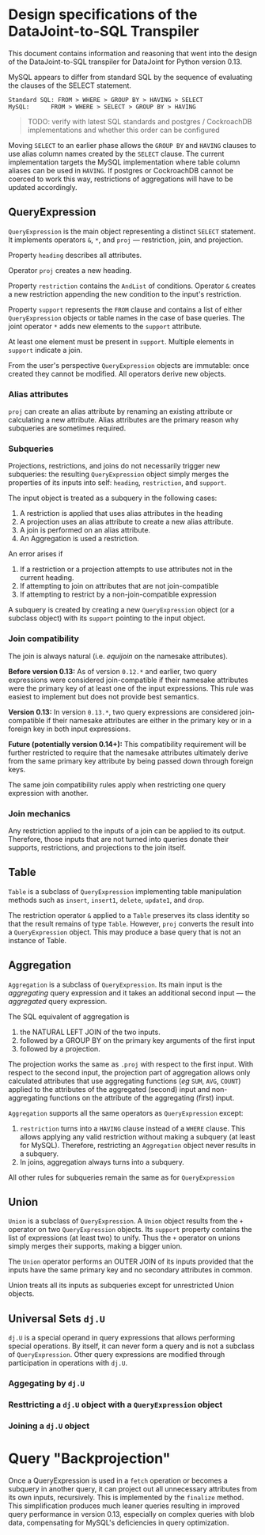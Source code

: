 # Design specifications of the DataJoint-to-SQL Transpiler
This document contains information and reasoning that went into the design of the DataJoint-to-SQL transpiler for DataJoint for Python version 0.13.

MySQL appears to differ from standard SQL by the sequence of evaluating the clauses of the SELECT statement.

```
Standard SQL: FROM > WHERE > GROUP BY > HAVING > SELECT
MySQL:		FROM > WHERE > SELECT > GROUP BY > HAVING
```

> TODO:  verify with latest SQL standards and postgres / CockroachDB implementations and whether this order can be configured

Moving `SELECT` to an earlier phase allows the `GROUP BY` and `HAVING` clauses to use alias column names created by the `SELECT` clause.
The current implementation targets the MySQL implementation where table column aliases can be used in `HAVING`.
If postgres or CockroachDB cannot be coerced to work this way, restrictions of aggregations will have to be updated accordingly.

## QueryExpression
`QueryExpression` is the main object representing a distinct `SELECT` statement.
It implements operators `&`, `*`, and `proj`  — restriction, join, and projection.

Property `heading` describes all attributes.

Operator `proj` creates a new heading.

Property `restriction` contains the `AndList` of conditions. Operator `&` creates a new restriction appending the new condition to the input's restriction.

Property `support` represents the `FROM` clause and contains a list of either `QueryExpression` objects or table names in the case of base queries.
The joint operator `*` adds new elements to the `support` attribute.

At least one element must be present in `support`. Multiple elements in `support` indicate a join.

From the user's perspective `QueryExpression` objects are immutable: once created they cannot be modified. All operators derive new objects.

### Alias attributes
`proj` can create an alias attribute by renaming an existing attribute or calculating a new attribute.
Alias attributes are the primary reason why subqueries are sometimes required.

### Subqueries
Projections, restrictions, and joins do not necessarily trigger new subqueries: the resulting `QueryExpression` object simply merges the properties of its inputs into self: `heading`, `restriction`, and `support`.

The input object is treated as a subquery in the following cases:
1. A restriction is applied that uses alias attributes in the heading
1. A projection uses an alias attribute to create a new alias attribute.
1. A join is performed on an alias attribute.
1. An Aggregation is used a restriction. 

An error arises if
1. If a restriction or a projection attempts to use attributes not in the current heading.
2. If attempting to join on attributes that are not join-compatible
3. If attempting to restrict by a non-join-compatible expression

A subquery is created by creating a new `QueryExpression` object (or a subclass object) with its `support` pointing to the input object.

### Join compatibility
The join is always natural (i.e. *equijoin* on the namesake attributes).

**Before version 0.13:** As of version `0.12.*` and earlier, two query expressions were considered join-compatible if their namesake attributes were the primary key of at least one of the input expressions. This rule was easiest to implement but does not provide best semantics.

**Version 0.13:** In version `0.13.*`, two query expressions are considered join-compatible if their namesake attributes are either in the primary key or in a foreign key in both input expressions.

 **Future (potentially version 0.14+):**
 This compatibility requirement will be further restricted to require that the namesake attributes ultimately derive from the same primary key attribute by being passed down through foreign keys.

The same join compatibility rules apply when restricting one query expression with another.

### Join mechanics
Any restriction applied to the inputs of a join can be applied to its output.
Therefore, those inputs that are not turned into queries donate their supports, restrictions, and projections to the join itself.

## Table
`Table` is a subclass of `QueryExpression` implementing table manipulation methods such as `insert`, `insert1`, `delete`, `update1`, and `drop`.

The restriction operator `&` applied to a `Table` preserves its class identity so that the result remains of type `Table`.
However, `proj` converts the result into a `QueryExpression` object. This may produce a base query that is not an instance of Table.

## Aggregation
`Aggregation` is a subclass of `QueryExpression`.
Its main input is the *aggregating* query expression and it takes an additional second input — the *aggregated* query expression.

The SQL equivalent of aggregation is
1. the NATURAL LEFT JOIN of the two inputs.
1. followed by a GROUP BY on the primary key arguments of the first input
1. followed by a projection.

The projection works the same as `.proj` with respect to the first input.
With respect to the second input, the projection part of aggregation allows only calculated attributes that use aggregating functions (*eg* `SUM`, `AVG`, `COUNT`)  applied to the attributes of the aggregated (second) input and non-aggregating functions on the attribute of the aggregating (first) input.

`Aggregation` supports all the same operators as `QueryExpression` except:
1. `restriction` turns into a `HAVING` clause instead of a `WHERE` clause. This allows applying any valid restriction without making a subquery (at least for MySQL). Therefore, restricting an `Aggregation` object never results in a subquery.
2. In joins, aggregation always turns into a subquery.

All other rules for subqueries remain the same as for `QueryExpression`

## Union
`Union` is a subclass of `QueryExpression`.
A `Union` object results from the `+` operator on two `QueryExpression` objects.
Its `support` property contains the list of expressions (at least two) to unify.
Thus the `+` operator on unions simply merges their supports, making a bigger union.

The `Union` operator performs an OUTER JOIN of its inputs provided that the inputs have the same primary key and no secondary attributes in common.  

Union treats all its inputs as subqueries except for unrestricted Union objects.

## Universal Sets `dj.U`
`dj.U` is a special operand in query expressions that allows performing special operations.  By itself, it can never form a query and is not a subclass of `QueryExpression`. Other query expressions are modified through participation in operations with `dj.U`.

### Aggegating by `dj.U`

### Resttricting a `dj.U` object with a `QueryExpression` object

### Joining a `dj.U` object

# Query "Backprojection"
Once a QueryExpression is used in a `fetch` operation or becomes a subquery in another query, it can project out all unnecessary attributes from its own inputs, recursively.
This is implemented by the `finalize` method.
This simplification produces much leaner queries resulting in improved query performance in version 0.13, especially on complex queries with blob data, compensating for MySQL's deficiencies in query optimization.
